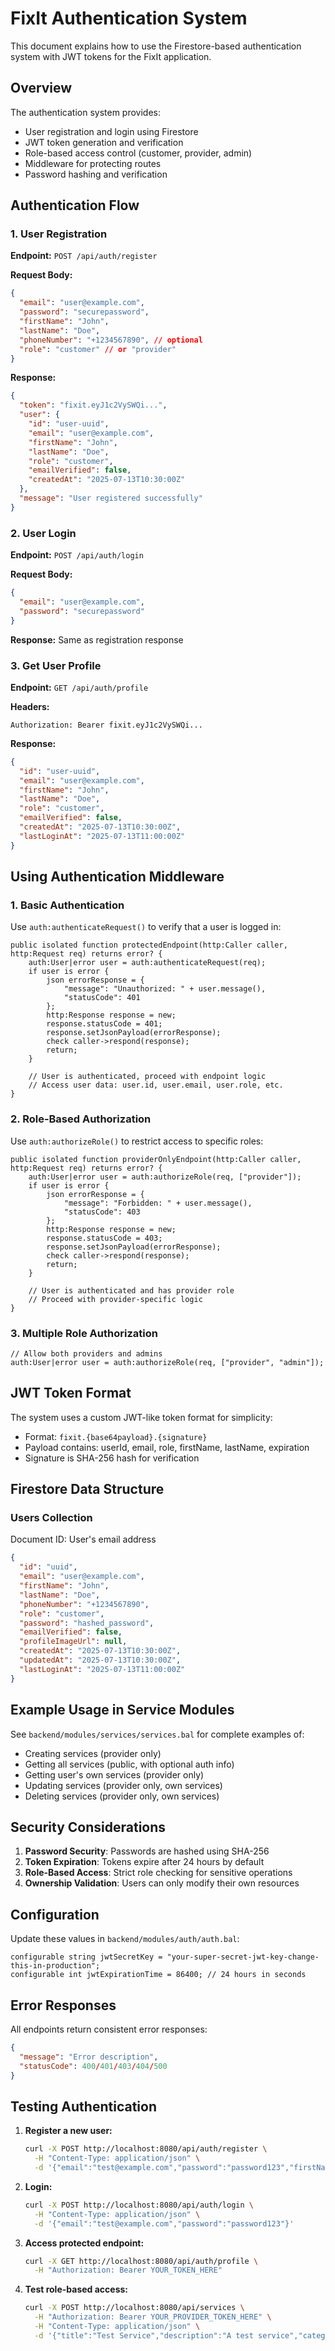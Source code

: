 # FixIt Authentication System

This document explains how to use the Firestore-based authentication system with JWT tokens for the FixIt application.

## Overview

The authentication system provides:
- User registration and login using Firestore
- JWT token generation and verification
- Role-based access control (customer, provider, admin)
- Middleware for protecting routes
- Password hashing and verification

## Authentication Flow

### 1. User Registration
**Endpoint:** `POST /api/auth/register`

**Request Body:**
```json
{
  "email": "user@example.com",
  "password": "securepassword",
  "firstName": "John",
  "lastName": "Doe",
  "phoneNumber": "+1234567890", // optional
  "role": "customer" // or "provider"
}
```

**Response:**
```json
{
  "token": "fixit.eyJ1c2VySWQi...",
  "user": {
    "id": "user-uuid",
    "email": "user@example.com",
    "firstName": "John",
    "lastName": "Doe",
    "role": "customer",
    "emailVerified": false,
    "createdAt": "2025-07-13T10:30:00Z"
  },
  "message": "User registered successfully"
}
```

### 2. User Login
**Endpoint:** `POST /api/auth/login`

**Request Body:**
```json
{
  "email": "user@example.com",
  "password": "securepassword"
}
```

**Response:** Same as registration response

### 3. Get User Profile
**Endpoint:** `GET /api/auth/profile`

**Headers:**
```
Authorization: Bearer fixit.eyJ1c2VySWQi...
```

**Response:**
```json
{
  "id": "user-uuid",
  "email": "user@example.com",
  "firstName": "John",
  "lastName": "Doe",
  "role": "customer",
  "emailVerified": false,
  "createdAt": "2025-07-13T10:30:00Z",
  "lastLoginAt": "2025-07-13T11:00:00Z"
}
```

## Using Authentication Middleware

### 1. Basic Authentication
Use `auth:authenticateRequest()` to verify that a user is logged in:

```ballerina
public isolated function protectedEndpoint(http:Caller caller, http:Request req) returns error? {
    auth:User|error user = auth:authenticateRequest(req);
    if user is error {
        json errorResponse = {
            "message": "Unauthorized: " + user.message(),
            "statusCode": 401
        };
        http:Response response = new;
        response.statusCode = 401;
        response.setJsonPayload(errorResponse);
        check caller->respond(response);
        return;
    }

    // User is authenticated, proceed with endpoint logic
    // Access user data: user.id, user.email, user.role, etc.
}
```

### 2. Role-Based Authorization
Use `auth:authorizeRole()` to restrict access to specific roles:

```ballerina
public isolated function providerOnlyEndpoint(http:Caller caller, http:Request req) returns error? {
    auth:User|error user = auth:authorizeRole(req, ["provider"]);
    if user is error {
        json errorResponse = {
            "message": "Forbidden: " + user.message(),
            "statusCode": 403
        };
        http:Response response = new;
        response.statusCode = 403;
        response.setJsonPayload(errorResponse);
        check caller->respond(response);
        return;
    }

    // User is authenticated and has provider role
    // Proceed with provider-specific logic
}
```

### 3. Multiple Role Authorization
```ballerina
// Allow both providers and admins
auth:User|error user = auth:authorizeRole(req, ["provider", "admin"]);
```

## JWT Token Format

The system uses a custom JWT-like token format for simplicity:
- Format: `fixit.{base64payload}.{signature}`
- Payload contains: userId, email, role, firstName, lastName, expiration
- Signature is SHA-256 hash for verification

## Firestore Data Structure

### Users Collection
Document ID: User's email address
```json
{
  "id": "uuid",
  "email": "user@example.com",
  "firstName": "John",
  "lastName": "Doe",
  "phoneNumber": "+1234567890",
  "role": "customer",
  "password": "hashed_password",
  "emailVerified": false,
  "profileImageUrl": null,
  "createdAt": "2025-07-13T10:30:00Z",
  "updatedAt": "2025-07-13T10:30:00Z",
  "lastLoginAt": "2025-07-13T11:00:00Z"
}
```

## Example Usage in Service Modules

See `backend/modules/services/services.bal` for complete examples of:
- Creating services (provider only)
- Getting all services (public, with optional auth info)
- Getting user's own services (provider only)
- Updating services (provider only, own services)
- Deleting services (provider only, own services)

## Security Considerations

1. **Password Security**: Passwords are hashed using SHA-256
2. **Token Expiration**: Tokens expire after 24 hours by default
3. **Role-Based Access**: Strict role checking for sensitive operations
4. **Ownership Validation**: Users can only modify their own resources

## Configuration

Update these values in `backend/modules/auth/auth.bal`:
```ballerina
configurable string jwtSecretKey = "your-super-secret-jwt-key-change-this-in-production";
configurable int jwtExpirationTime = 86400; // 24 hours in seconds
```

## Error Responses

All endpoints return consistent error responses:
```json
{
  "message": "Error description",
  "statusCode": 400/401/403/404/500
}
```

## Testing Authentication

1. **Register a new user:**
   ```bash
   curl -X POST http://localhost:8080/api/auth/register \
     -H "Content-Type: application/json" \
     -d '{"email":"test@example.com","password":"password123","firstName":"Test","lastName":"User","role":"provider"}'
   ```

2. **Login:**
   ```bash
   curl -X POST http://localhost:8080/api/auth/login \
     -H "Content-Type: application/json" \
     -d '{"email":"test@example.com","password":"password123"}'
   ```

3. **Access protected endpoint:**
   ```bash
   curl -X GET http://localhost:8080/api/auth/profile \
     -H "Authorization: Bearer YOUR_TOKEN_HERE"
   ```

4. **Test role-based access:**
   ```bash
   curl -X POST http://localhost:8080/api/services \
     -H "Authorization: Bearer YOUR_PROVIDER_TOKEN_HERE" \
     -H "Content-Type: application/json" \
     -d '{"title":"Test Service","description":"A test service","category":"testing","price":50.0,"tags":["test"],"images":[],"location":"Test City"}'
   ```
